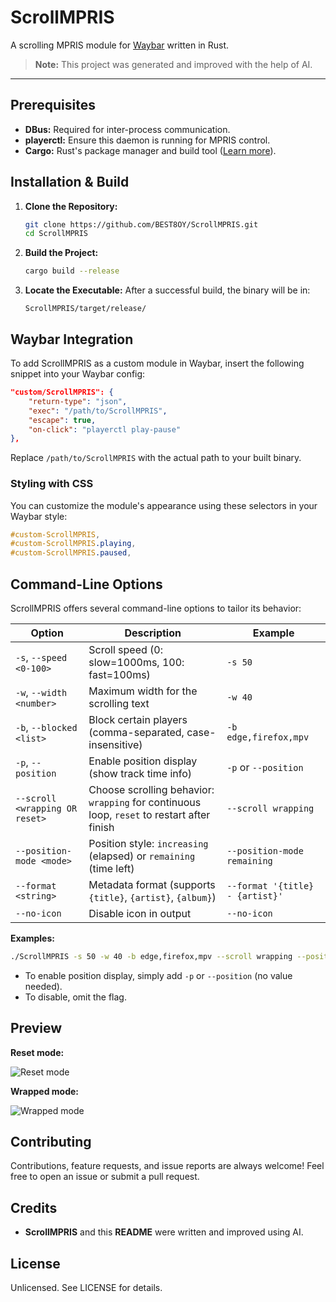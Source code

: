 # ScrollMPRIS

A scrolling MPRIS module for [Waybar](https://github.com/Alexays/Waybar) written in Rust.

> **Note:** This project was generated and improved with the help of AI.

---

## Prerequisites

- **DBus:** Required for inter-process communication.
- **playerctl:** Ensure this daemon is running for MPRIS control.
- **Cargo:** Rust's package manager and build tool ([Learn more](https://doc.rust-lang.org/cargo/)).

## Installation & Build

1. **Clone the Repository:**
   ```bash
   git clone https://github.com/BEST8OY/ScrollMPRIS.git
   cd ScrollMPRIS
   ```
2. **Build the Project:**
   ```bash
   cargo build --release
   ```
3. **Locate the Executable:**
   After a successful build, the binary will be in:
   ```
   ScrollMPRIS/target/release/
   ```

## Waybar Integration

To add ScrollMPRIS as a custom module in Waybar, insert the following snippet into your Waybar config:
```json
"custom/ScrollMPRIS": {
    "return-type": "json",
    "exec": "/path/to/ScrollMPRIS",
    "escape": true,
    "on-click": "playerctl play-pause"
},
```
Replace `/path/to/ScrollMPRIS` with the actual path to your built binary.

### Styling with CSS
You can customize the module's appearance using these selectors in your Waybar style:
```css
#custom-ScrollMPRIS,
#custom-ScrollMPRIS.playing,
#custom-ScrollMPRIS.paused,
```

## Command-Line Options

ScrollMPRIS offers several command-line options to tailor its behavior:

| Option                        | Description                                                                                 | Example                                  |
|-------------------------------|---------------------------------------------------------------------------------------------|------------------------------------------|
| `-s`, `--speed <0-100>`       | Scroll speed (0: slow=1000ms, 100: fast=100ms)                                              | `-s 50`                                  |
| `-w`, `--width <number>`      | Maximum width for the scrolling text                                                        | `-w 40`                                  |
| `-b`, `--blocked <list>`      | Block certain players (comma-separated, case-insensitive)                                   | `-b edge,firefox,mpv`                    |
| `-p`, `--position`            | Enable position display (show track time info)                                              | `-p` or `--position`                     |
| `--scroll <wrapping OR reset>`   | Choose scrolling behavior: `wrapping` for continuous loop, `reset` to restart after finish  | `--scroll wrapping`                      |
| `--position-mode <mode>`      | Position style: `increasing` (elapsed) or `remaining` (time left)                           | `--position-mode remaining`              |
| `--format <string>`           | Metadata format (supports `{title}`, `{artist}`, `{album}`)                                 | `--format '{title} - {artist}'`          |
| `--no-icon`                   | Disable icon in output                                                                        | `--no-icon`                              |

**Examples:**
```bash
./ScrollMPRIS -s 50 -w 40 -b edge,firefox,mpv --scroll wrapping --position --position-mode remaining --format '{title} - {artist}' --no-icon
```

- To enable position display, simply add `-p` or `--position` (no value needed).
- To disable, omit the flag.

## Preview

**Reset mode:**

![Reset mode](https://github.com/user-attachments/assets/5a151c83-394d-4f12-9660-6f248de1a71d)

**Wrapped mode:**

![Wrapped mode](https://github.com/user-attachments/assets/c72cc4be-3385-4a53-8848-7c292e12e400)



## Contributing

Contributions, feature requests, and issue reports are always welcome!
Feel free to open an issue or submit a pull request.

## Credits
- **ScrollMPRIS** and this **README** were written and improved using AI.

## License
Unlicensed. See LICENSE for details.

